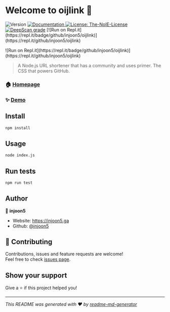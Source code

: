 # Welcome to oijlink 👋
<p>
  <img alt="Version" src="https://img.shields.io/badge/version-1.1.0-blue.svg?cacheSeconds=2592000" />
  <a href="/" target="_blank">
    <img alt="Documentation" src="https://img.shields.io/badge/documentation-yes-brightgreen.svg" />
  </a>
  <a href="https://github.com/injoon5/oijlink/blob/master/licence" target="_blank">
    <img alt="License: The-NoIE-License" src="https://img.shields.io/badge/Licence-The--NoIE--License-yellow" />
  </a>
  <a href="https://deepscan.io/dashboard#view=project&tid=11066&pid=13982&bid=249545"><img src="https://deepscan.io/api/teams/11066/projects/13982/branches/249545/badge/grade.svg" alt="DeepScan grade"></a>
  <a>[![Run on Repl.it](https://repl.it/badge/github/injoon5/oijlink)](https://repl.it/github/injoon5/oijlink)</a>
</p>
![Run on Repl.it](https://repl.it/badge/github/injoon5/oijlink)](https://repl.it/github/injoon5/oijlink)

> A Node.js URL shortener that has a community and uses primer. The CSS that powers GitHub.

### 🏠 [Homepage](https://urlsh.kro.kr)

### ✨ [Demo](https://urlsh.kro.kr)

## Install

```sh
npm install
```

## Usage

```sh
node index.js
```

## Run tests

```sh
npm run test
```

## Author

👤 **injoon5**

* Website: https://injoon5.ga
* Github: [@injoon5](https://github.com/injoon5)

## 🤝 Contributing

Contributions, issues and feature requests are welcome!<br />Feel free to check [issues page](https://github.com/injoon5/oijlink/issues). 

## Show your support

Give a ⭐️ if this project helped you!

***
_This README was generated with ❤️ by [readme-md-generator](https://github.com/kefranabg/readme-md-generator)_

